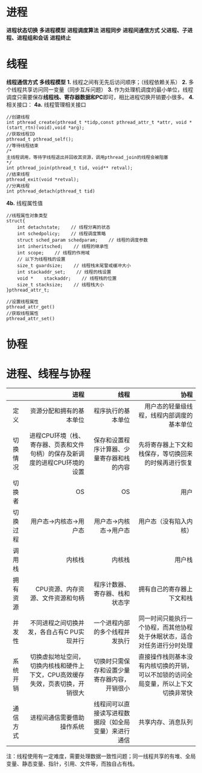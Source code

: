 # 进程
**进程状态切换**
**多进程模型**
**进程调度算法**
**进程同步**
**进程间通信方式**
**父进程、子进程、进程组和会话**
**进程终止**

# 线程
**线程通信方式**
**多线程模型**
**1.** 线程之间有无先后访问顺序；（线程依赖关系）
**2.** 多个线程共享访问同一变量（同步互斥问题）
**3.** 作为处理机调度的最小单位，线程调度只需要保存**线程栈、寄存器数据和PC**即可，相比进程切换开销要小很多。
**4.** 相关接口：
**4a.** 线程管理相关接口
```
//创建线程
int pthread_create(pthread_t *tidp,const pthread_attr_t *attr, void *(start_rtn)(void),void *arg);
//获取线程ID
pthread_t pthread_self();
//等待线程结束
/*
主线程调用，等待字线程退出并回收其资源，调用pthread_join的线程会被阻塞
*/
int pthread_join(pthread_t tid, void** retval);
//结束线程
pthread_exit(void *retval);
//分离线程
int pthread_detach(pthread_t tid)
```
**4b.** 线程属性值
```
//线程属性对象类型
struct{
    int detachstate;    // 线程分离的状态
    int schedpolicy;    // 线程调度策略
    struct sched_param schedparam;    // 线程的调度参数
    int inheritsched;    // 线程的继承性
    int scope;    // 线程的作用域
    // 以下为线程栈的设置
    size_t guardsize;    // 线程栈末尾警戒缓冲大小
    int stackaddr_set;    // 线程的栈设置
    void *    stackaddr;    // 线程栈的位置
    size_t stacksize;    // 线程栈大小
}pthread_attr_t;

//设置线程属性
pthread_attr_get()
//获取线程属性
pthread_attr_set()
```
# 协程
# 进程、线程与协程
|| 进程 | 线程 | 协程 |
| -: | --: | --: | --: |
| 定义 | 资源分配和拥有的基本单位 | 程序执行的基本单位 | 用户态的轻量级线程，线程内部调度的基本单位 |
| 切换情况 | 进程CPU环境（栈、寄存器、页表和文件句柄）的保存及新调度的进程CPU环境的设置 | 保存和设置程序计算器、少量寄存器和栈的内容 | 先将寄存器上下文和栈保存，等切换回来的时候再进行恢复 |
| 切换者 | OS | OS | 用户 |
| 切换过程 | 用户态->内核态->用户态 | 用户态->内核态->用户态 | 用户态（没有陷入内核） |
| 调用栈 | 内核栈 | 内核栈 | 用户栈 |
| 拥有资源 | CPU资源、内存资源、文件资源和句柄 | 程序计数器、寄存器、栈和状态字 | 拥有自己的寄存器上下文和栈 |
| 并发性 | 不同进程之间切换并发，各自占有C PU实现并行 | 一个进程内部的多个线程并发执行 | 同一时间只能执行一个协程，而其他协程处于休眠状态，适合对任务进行分时处理 |
| 系统开销 | 切换虚拟地址空间，切换内核栈和硬件上下文，CPU高效缓存失效，页表切换，开销很大 | 切换时只需保存和设置少量寄存器内容，开销很小 | 直接操作栈则基本没有内核切换的开销，可以不加锁的访问全局变量，所以上下文切换非常快 |
| 通信方式 | 进程间通信需要借助操作系统 | 线程间可以直接读写进程数据段（如全局变量）来进行通信 | 共享内存、消息队列 |
注：线程使用有一定难度，需要处理数据一致性问题；同一线程共享的有堆、全局变量、静态变量、指针，引用、文件等，而独自占有栈。
